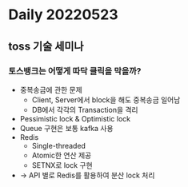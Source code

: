 Daily 20220523
===

## toss 기술 세미나
### 토스뱅크는 어떻게 따닥 클릭을 막을까?
- 중복송금에 관한 문제
  - Client, Server에서 block을 해도 중복송금 일어남
  - DB에서 각각의 Transaction을 격리
- Pessimistic lock & Optimistic lock
- Queue 구현은 보통 kafka 사용
- Redis
  - Single-threaded
  - Atomic한 연산 제공
  - SETNX로 lock 구현
- -> API 별로 Redis를 활용하여 분산 lock 처리
